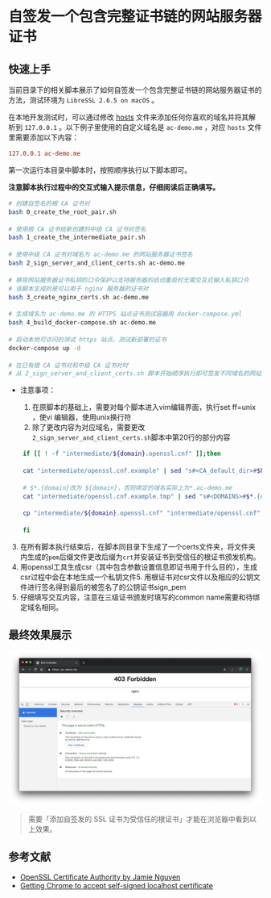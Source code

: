 # 自签发一个包含完整证书链的网站服务器证书

## 快速上手

当前目录下的相关脚本展示了如何自签发一个包含完整证书链的网站服务器证书的方法，测试环境为 `LibreSSL 2.6.5 on macOS` 。

在本地开发测试时，可以通过修改 [hosts](https://www.howtogeek.com/howto/27350/beginner-geek-how-to-edit-your-hosts-file/) 文件来添加任何你喜欢的域名并将其解析到 `127.0.0.1` 。以下例子里使用的自定义域名是 `ac-demo.me` ，对应 `hosts` 文件里需要添加以下内容：

```ini
127.0.0.1 ac-demo.me
```

第一次运行本目录中脚本时，按照顺序执行以下脚本即可。

**注意脚本执行过程中的交互式输入提示信息，仔细阅读后正确填写。**

```bash
# 创建自签名的根 CA 证书对
bash 0_create_the_root_pair.sh

# 使用根 CA 证书给新创建的中级 CA 证书对签名
bash 1_create_the_intermediate_pair.sh

# 使用中级 CA 证书对域名为 ac-demo.me 的网站服务器证书签名
bash 2_sign_server_and_client_certs.sh ac-demo.me

# 移除网站服务器证书私钥的口令保护以支持服务器的自动重启时无需交互式输入私钥口令
# 该脚本生成的是可以用于 nginx 服务器的证书对
bash 3_create_nginx_certs.sh ac-demo.me

# 生成域名为 ac-demo.me 的 HTTPS 站点证书测试容器用 docker-compose.yml
bash 4_build_docker-compose.sh ac-demo.me

# 启动本地可访问的测试 https 站点，测试新部署的证书
docker-compose up -d

# 在已有根 CA 证书对和中级 CA 证书对时
# 从 2_sign_server_and_client_certs.sh 脚本开始顺序执行即可签发不同域名的网站服务器证书

```
- 注意事项：
 
  1. 在原脚本的基础上，需要对每个脚本进入vim编辑界面，执行set ff=unix ，使vi 编辑器，使用unix换行符
  2. 除了更改<DOMAIN>内容为对应域名，需要更改`2_sign_server_and_client_certs.sh`脚本中第20行的部分内容

```bash
	if [[ ! -f "intermediate/${domain}.openssl.cnf" ]];then

 	cat "intermediate/openssl.cnf.example" | sed "s#<CA_default_dir>#$PWD/intermediate#g"  > "intermediate/openssl.cnf.example.tmp"
 	
	# $*.{domain}改为 ${domain}，否则绑定的域名实际上为*.ac-demo.me
 	cat "intermediate/openssl.cnf.example.tmp" | sed "s#<DOMAINS>#$*.{domain}#g"  > "intermediate/${domain}.openssl.cnf"

 	cp "intermediate/${domain}.openssl.cnf" "intermediate/openssl.cnf"

	fi
```
  3. 在所有脚本执行结束后，在脚本同目录下生成了一个certs文件夹，将文件夹内生成的`pem`后缀文件更改后缀为`crt`并安装证书到受信任的根证书颁发机构。  
  4. 用openssl工具生成csr（其中包含参数设置信息即证书用于什么目的），生成csr过程中会在本地生成一个私钥文件
​ 5. 用根证书对csr文件以及相应的公钥文件进行签名得到最后的被签名了的公钥证书sign_pem  
  6. 仔细填写交互内容，注意在三级证书颁发时填写的common name需要和待绑定域名相同。
  
## 最终效果展示 

![](img/1_ValidCA-5.png) 

> 需要「添加自签发的 SSL 证书为受信任的根证书」才能在浏览器中看到以上效果。

## 参考文献

* [OpenSSL Certificate Authority by Jamie Nguyen](https://jamielinux.com/docs/openssl-certificate-authority/)
* [Getting Chrome to accept self-signed localhost certificate](https://stackoverflow.com/questions/7580508/getting-chrome-to-accept-self-signed-localhost-certificate/43666288#43666288)



